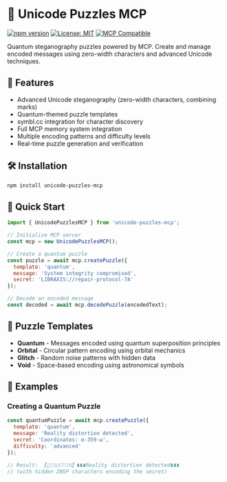 # 🌌 Unicode Puzzles MCP

[![npm version](https://badge.fury.io/js/unicode-puzzles-mcp.svg)](https://www.npmjs.com/package/unicode-puzzles-mcp)
[![License: MIT](https://img.shields.io/badge/License-MIT-yellow.svg)](https://opensource.org/licenses/MIT)
[![MCP Compatible](https://img.shields.io/badge/MCP-Compatible-green.svg)](https://modelcontextprotocol.io)

Quantum steganography puzzles powered by MCP. Create and manage encoded messages using zero-width characters and advanced Unicode techniques.

## 🎯 Features

- Advanced Unicode steganography (zero-width characters, combining marks)
- Quantum-themed puzzle templates
- symbl.cc integration for character discovery
- Full MCP memory system integration
- Multiple encoding patterns and difficulty levels
- Real-time puzzle generation and verification

## 🛠️ Installation

```bash
npm install unicode-puzzles-mcp
```

## 💫 Quick Start

```javascript
import { UnicodePuzzlesMCP } from 'unicode-puzzles-mcp';

// Initialize MCP server
const mcp = new UnicodePuzzlesMCP();

// Create a quantum puzzle
const puzzle = await mcp.createPuzzle({
  template: 'quantum',
  message: 'System integrity compromised',
  secret: 'LIBRAXIS://repair-protocol-7A'
});

// Decode an encoded message
const decoded = await mcp.decodePuzzle(encodedText);
```

## 🌟 Puzzle Templates

- **Quantum** - Messages encoded using quantum superposition principles
- **Orbital** - Circular pattern encoding using orbital mechanics
- **Glitch** - Random noise patterns with hidden data
- **Void** - Space-based encoding using astronomical symbols

## 🔮 Examples

### Creating a Quantum Puzzle
```javascript
const quantumPuzzle = await mcp.createPuzzle({
  template: 'quantum',
  message: 'Reality distortion detected',
  secret: 'Coordinates: α-359-ω',
  difficulty: 'advanced'
});

// Result: 【𝚀𝚄𝙰𝙽𝚃𝚄𝙼】∎∎∎Reality⠀distortion⠀detected∎∎∎
// (with hidden ZWSP characters encoding the secret)